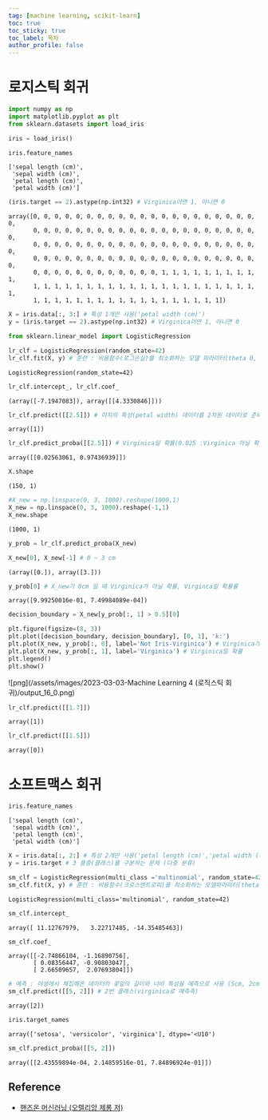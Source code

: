 ```yaml
---
tag: [machine learning, scikit-learn]
toc: true
toc_sticky: true
toc_label: 목차
author_profile: false
---
```


# 로지스틱 회귀


```python
import numpy as np
import matplotlib.pyplot as plt
from sklearn.datasets import load_iris
```


```python
iris = load_iris()
```


```python
iris.feature_names
```




    ['sepal length (cm)',
     'sepal width (cm)',
     'petal length (cm)',
     'petal width (cm)']




```python
(iris.target == 2).astype(np.int32) # Virginica이면 1, 아니면 0
```




    array([0, 0, 0, 0, 0, 0, 0, 0, 0, 0, 0, 0, 0, 0, 0, 0, 0, 0, 0, 0, 0, 0,
           0, 0, 0, 0, 0, 0, 0, 0, 0, 0, 0, 0, 0, 0, 0, 0, 0, 0, 0, 0, 0, 0,
           0, 0, 0, 0, 0, 0, 0, 0, 0, 0, 0, 0, 0, 0, 0, 0, 0, 0, 0, 0, 0, 0,
           0, 0, 0, 0, 0, 0, 0, 0, 0, 0, 0, 0, 0, 0, 0, 0, 0, 0, 0, 0, 0, 0,
           0, 0, 0, 0, 0, 0, 0, 0, 0, 0, 0, 0, 1, 1, 1, 1, 1, 1, 1, 1, 1, 1,
           1, 1, 1, 1, 1, 1, 1, 1, 1, 1, 1, 1, 1, 1, 1, 1, 1, 1, 1, 1, 1, 1,
           1, 1, 1, 1, 1, 1, 1, 1, 1, 1, 1, 1, 1, 1, 1, 1, 1, 1])




```python
X = iris.data[:, 3:] # 특성 1개만 사용('petal width (cm)')
y = (iris.target == 2).astype(np.int32) # Virginica이면 1, 아니면 0
```


```python
from sklearn.linear_model import LogisticRegression

lr_clf = LogisticRegression(random_state=42)
lr_clf.fit(X, y) # 훈련 : 비용함수(로그손실)를 최소화하는 모델 파라미터(theta 0, 1)를 찾기
```




    LogisticRegression(random_state=42)




```python
lr_clf.intercept_, lr_clf.coef_
```




    (array([-7.1947083]), array([[4.3330846]]))




```python
lr_clf.predict([[2.5]]) # 미지의 특성(petal width) 데이터를 2차원 데이터로 준비비
```




    array([1])




```python
lr_clf.predict_proba([[2.5]]) # Virginica일 확률(0.025 :Virginica 아닐 확률, 0.97:Virginica일 확률률)
```




    array([[0.02563061, 0.97436939]])




```python
X.shape
```




    (150, 1)




```python
#X_new = np.linspace(0, 3, 1000).reshape(1000,1)
X_new = np.linspace(0, 3, 1000).reshape(-1,1)
X_new.shape
```




    (1000, 1)




```python
y_prob = lr_clf.predict_proba(X_new)
```


```python
X_new[0], X_new[-1] # 0 ~ 3 cm 
```




    (array([0.]), array([3.]))




```python
y_prob[0] # X_new가 0cm 일 때 Virginica가 아닐 확률, Virginca일 확률률
```




    array([9.99250016e-01, 7.49984089e-04])




```python
decision_boundary = X_new[y_prob[:, 1] > 0.5][0]
```


```python
plt.figure(figsize=(8, 3))
plt.plot([decision_boundary, decision_boundary], [0, 1], 'k:')
plt.plot(X_new, y_prob[:, 0], label='Not Iris-Virginica') # Virginica가 아닐 확률
plt.plot(X_new, y_prob[:, 1], label='Virginica') # Virginica일 확률
plt.legend()
plt.show()
```


    
![png](/assets/images/2023-03-03-Machine Learning 4 (로직스틱 회귀)/output_16_0.png)
    



```python
lr_clf.predict([[1.7]])
```




    array([1])




```python
lr_clf.predict([[1.5]])
```




    array([0])



# 소프트맥스 회귀


```python
iris.feature_names
```




    ['sepal length (cm)',
     'sepal width (cm)',
     'petal length (cm)',
     'petal width (cm)']




```python
X = iris.data[:, 2:] # 특성 2개만 사용('petal length (cm)','petal width (cm))
y = iris.target # 3 품종(클래스)를 구분하는 문제 (다중 분류)
```


```python
sm_clf = LogisticRegression(multi_class ='multinomial', random_state=42)
sm_clf.fit(X, y) # 훈련 : 비용함수(크로스엔트로피)를 최소화하는 모델파라미터(theta 0, theta1, theta 2)*3 형태의 행렬을 찾기
```




    LogisticRegression(multi_class='multinomial', random_state=42)




```python
sm_clf.intercept_
```




    array([ 11.12767979,   3.22717485, -14.35485463])




```python
sm_clf.coef_
```




    array([[-2.74866104, -1.16890756],
           [ 0.08356447, -0.90803047],
           [ 2.66509657,  2.07693804]])




```python
# 예측 : 야생에서 채집해온 데이터의 꽃잎의 길이와 너비 특성을 예측으로 사용 (5cm, 2cm)
sm_clf.predict([[5, 2]]) # 2번 클래스(virginica로 예측측)
```




    array([2])




```python
iris.target_names
```




    array(['setosa', 'versicolor', 'virginica'], dtype='<U10')




```python
sm_clf.predict_proba([[5, 2]])
```




    array([[2.43559894e-04, 2.14859516e-01, 7.84896924e-01]])

## Reference
- [핸즈온 머신러닝 (오렐리앙 제롱 저)](https://www.aladin.co.kr/shop/wproduct.aspx?ItemId=237677114)
